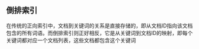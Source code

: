 ## 倒排索引

在传统的正向索引中，文档到关键词的关系是直接存储的，即从文档ID指向该文档包含的所有词语。而倒排索引则正好相反，它是从关键词到文档ID的映射，即每个关键词都对应一个文档列表，这些文档都包含这个关键词
